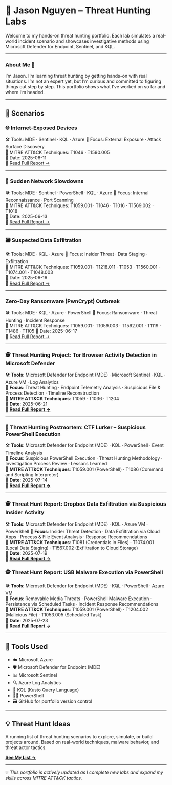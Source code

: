 # 🦉 Jason Nguyen – Threat Hunting Labs

Welcome to my hands-on threat hunting portfolio. Each lab simulates a real-world incident scenario and showcases investigative methods using Microsoft Defender for Endpoint, Sentinel, and KQL.

---

### About Me 👋

I’m Jason. I’m learning threat hunting by getting hands-on with real situations. I’m not an expert yet, but I’m curious and committed to figuring things out step by step. This portfolio shows what I’ve worked on so far and where I’m headed.


---

## 📁 Scenarios

### 🌐 Internet-Exposed Devices  
🛠️ Tools: MDE · Sentinel · KQL · Azure
🎯 Focus: External Exposure · Attack Surface Discovery  
🧠 MITRE ATT&CK Techniques: T1046 · T1590.005  
📅 Date: 2025-06-11  
📄 [Read Full Report →](internet-exposed-devices/Internet-exposed-devices.md)

---

### 🚨 Sudden Network Slowdowns  
🛠️ Tools: MDE · Sentinel · PowerShell · KQL · Azure
🎯 Focus: Internal Reconnaissance · Port Scanning  
🧠 MITRE ATT&CK Techniques: T1059.001 · T1046 · T1016 · T1569.002 · T1018  
📅 Date: 2025-06-13  
📄 [Read Full Report →](sudden-network-slowdowns/sudden-network-slowdowns.md)

---

### 🗃️ Suspected Data Exfiltration  
🛠️ Tools: MDE · KQL · Azure
🎯 Focus: Insider Threat · Data Staging · Exfiltration  
🧠 MITRE ATT&CK Techniques: T1059.001 · T1218.011 · T1053 · T1560.001 · T1074.001 · T1048.003  
📅 Date: 2025-06-16  
📄 [Read Full Report →](suspected-data-exfiltration/suspected-data-exfiltration.md)

---

### Zero-Day Ransomware (PwnCrypt) Outbreak
🛠️ Tools: MDE · KQL · Azure · PowerShell
🎯 Focus: Ransomware · Threat Hunting · Incident Response   
🧠 MITRE ATT&CK Techniques: T1059.001 · T1059.003 · T1562.001 · T1119 · T1486 · T1105
📅 Date: 2025-06-17  
📄 [Read Full Report →](pwncrypt-ransomware/pwncrypt-ransomware.md)

---

### 🕵️ Threat Hunting Project: Tor Browser Activity Detection in Microsoft Defender

🛠️ **Tools**: Microsoft Defender for Endpoint (MDE) · Microsoft Sentinel · KQL · Azure VM · Log Analytics  
🎯 **Focus**: Threat Hunting · Endpoint Telemetry Analysis · Suspicious File & Process Detection · Timeline Reconstruction  
🧠 **MITRE ATT&CK Techniques**: T1059 · T1036 · T1204  
📅 **Date**: 2025-06-21  
📄 **[Read Full Report →](https://github.com/jason-p-nguyen/threat-hunting-projects/tree/main/tor_usage)**

---

### 🧩 Threat Hunting Postmortem: CTF Lurker – Suspicious PowerShell Execution

🛠️ **Tools**: Microsoft Defender for Endpoint (MDE) · KQL · PowerShell · Event Timeline Analysis  
🎯 **Focus**: Suspicious PowerShell Execution · Threat Hunting Methodology · Investigation Process Review · Lessons Learned  
🧠 **MITRE ATT&CK Techniques**: T1059.001 (PowerShell) · T1086 (Command and Scripting Interpreter)  
📅 **Date**: 2025-07-14  
📄 **[Read Full Report →](https://github.com/jason-p-nguyen/threat-hunting-projects/blob/main/CTF-Lurker)**

---

### 🕵️ Threat Hunt Report: Dropbox Data Exfiltration via Suspicious Insider Activity

🛠️ **Tools**: Microsoft Defender for Endpoint (MDE) · KQL · Azure VM · PowerShell
🎯 **Focus**: Insider Threat Detection · Data Exfiltration via Cloud Apps · Process & File Event Analysis · Response Recommendations  
🧠 **MITRE ATT&CK Techniques**: T1081 (Credentials in Files) · T1074.001 (Local Data Staging) · T1567.002 (Exfiltration to Cloud Storage)  
📅 **Date**: 2025-07-19  
📄 **[Read Full Report →](https://github.com/jason-p-nguyen/threat-hunting-projects/blob/main/dropbox_exfiltration/README.md)**

### 🕵️ Threat Hunt Report: USB Malware Execution via PowerShell

🛠️ **Tools**: Microsoft Defender for Endpoint (MDE) · KQL · PowerShell · Azure VM  
🎯 **Focus**: Removable Media Threats · PowerShell Malware Execution · Persistence via Scheduled Tasks · Incident Response Recommendations  
🧠 **MITRE ATT&CK Techniques**: T1059.001 (PowerShell) · T1204.002 (Malicious File) · T1053.005 (Scheduled Task)  
📅 **Date**: 2025-07-23  
📄 **[Read Full Report →](https://github.com/jason-p-nguyen/threat-hunting-projects/blob/main/usb_malware_execution/README.md)**

---

## 🧰 Tools Used

- ☁️ Microsoft Azure
- 🛡️ Microsoft Defender for Endpoint (MDE)  
- 📊 Microsoft Sentinel  
- 🔍 Azure Log Analytics  
- 💬 KQL (Kusto Query Language)  
- 🧑‍💻 PowerShell  
- 🗃️ GitHub for portfolio version control

---

## 💡 Threat Hunt Ideas

A running list of threat hunting scenarios to explore, simulate, or build projects around. Based on real-world techniques, malware behavior, and threat actor tactics.

**[See My List →](threat-hunt-ideas.md)**

---

💡 *This portfolio is actively updated as I complete new labs and expand my skills across MITRE ATT&CK tactics.*

